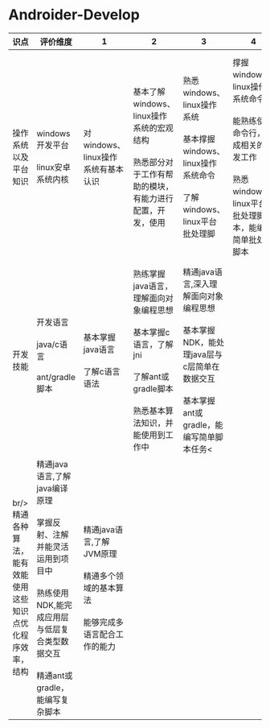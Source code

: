 # Androider-Develop
识点|评价维度|	1|	2|	3|	4|	5
---|---|---|---|---|---|---
操作系统以及平台知识|windows 开发平台<br/><br/>linux安卓系统内核|对windows、linux操作系统有基本认识|基本了解windows、linux操作系统的宏观结构<br/><br/>熟悉部分对于工作有帮助的模块，有能力进行配置，开发，使用|熟悉windows、linux操作系统<br/><br/>基本撑握windows、linux操作系统命令<br/><br/>了解windows、linux平台批处理脚|撑握windows、linux操作系统命令<br/><br/>能熟练使用命令行，完成相关的开发工作<br/><br/>熟悉windows、linux平台批处理脚本，能编写简单批处理脚本|了解linux系统原理<br/><br/>对多种脚本语言有一定认识<br/><br/>能完成跨系统的交叉编译
开发技能|开发语言<br/><br/>java/c语言<br/><br/>ant/gradle脚本<br/><br/>|基本掌握java语言<br/><br/>了解c语言语法|熟练掌握java语言，理解面向对象编程思想<br/><br/>基本掌握c语言，了解jni<br/><br/>了解ant或gradle脚本<br/><br/>熟悉基本算法知识，并能使用到工作中|精通java语言,深入理解面向对象编程思想<br/><br/>基本掌握NDK，能处理java层与c层简单在数据交互<br/><br/>基本掌握ant或gradle，能编写简单脚本任务<
br/><br/>精通各种算法，能有效能使用这些知识点优化程序效率，结构|精通java语言,了解java编译原理<br/><br/>掌握反射、注解并能灵活运用到项目中<br/><br/>熟练使用NDK,能完成应用层与低层复合类型数据交互<br/><br/>精通ant或gradle，能编写复杂脚本|精通java语言,了解JVM原理<br/><br/>精通多个领域的基本算法<br/><br/>能够完成多语言配合工作的能力
